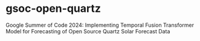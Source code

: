 # gsoc-open-quartz
Google Summer of Code 2024: Implementing Temporal Fusion Transformer Model for Forecasting of Open Source Quartz Solar Forecast Data
